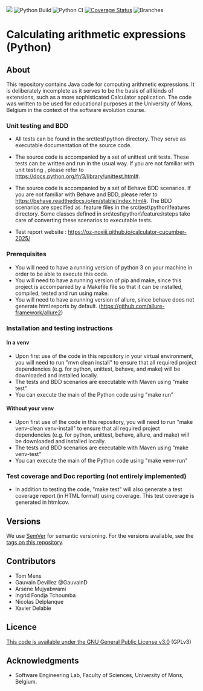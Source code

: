 <!---[![](https://img.shields.io/github/v/release/Oz-NoXIII/calculator-cucumber-2025?label=Latest%20Release)](https://github.com/Oz-NoXIII/calculator-cucumber/releases/latest)

Code quality: ![Maven Build](https://github.com/Oz-NoXIII/calculator-cucumber-2025/actions/workflows/codeql-python.yml/badge.svg)

Test coverage: ![Coverage](.github/badges/jacoco.svg)
![Branches](.github/badges/branches.svg)


# Calculating arithmetic expressions (before migration to python)

## About

This repository contains Java code for computing arithmetic expressions. It is deliberately incomplete as it serves to be the basis of all kinds of extensions, such as a more sophisticated Calculator application. The code was written to be used for educational purposes at the University of Mons, Belgium in the context of the software evolution course.


### Unit testing and BDD

*  All tests can be found in the src\test directory. They serve as executable documentation of the source code.
*  The source code is accompanied by a set of JUnit 5 unit tests. These tests can be written and run in the usual way. If you are not familiar with unit testing or JUnit 5, please refer to https://junit.org/junit5/.
*  The source code is accompanied by a set of Cucumber BDD scenarios, also running in Junit. If you are not familiar with Cucumber and BDD, please refer to https://cucumber.io/docs/cucumber/.
The BDD scenarios are specified as .feature files in the src\test\resources directory. Some classes defined in src\test take care of converting these scenarios to executable JUnit tests.

### Prerequisites

*  You will need to have a running version of Java 23 on your machine in order to be able to compile and execute this code, although it is also backward compatible with earlier versions of Java.
*  You will need to have a running version of Maven, since this project is accompanied by a pom.xml file so that it can be installed, compiled, tested and run using Maven.

### Installation and testing instructions

*  Upon first use of the code in this repository, you will need to run "mvn clean install" to ensure that all required project dependencies (e.g. for Java, JUnit, Cucumber, and Maven) will be downloaded and installed locally.
*  Assuming you have a sufficiently recent version of Maven installed (the required versions are specified as properties in the POM file), you can compile the source code using "mvn compile"
*  Once the code is compiled, you can execute the main class of the Java code using "mvn exec:java" 
*  The tests and BDD scenarios are executable with Maven using "mvn test"
*  Note that the tests are also executed when you do a "mvn install". It is possible to skip those tests by providing an extra parameter. For details of more advanced uses of Maven, please refer to its official documentation https://maven.apache.org/guides/.

### Test coverage and JavaDoc reporting

*  In addition to testing the code, "mvn test" will also generate a test coverage report (in HTML format) using JaCoCo. This test coverage is generated in target/site/jacoco.
*  When packaging the code using "mvn package" the JavaDoc code documentation will be generated and stored in target/site/apidocs.

## Built With

*  [Maven](https://maven.apache.org/) - an open source build automation and dependency management tool
*  [JUnit5](https://junit.org/junit5/) - a unit testing framework for Java
*  [Cucumber](https://cucumber.io/docs/cucumber/) - a tool for Behaviour-Driven Development
*  [JaCoCo](https://www.jacoco.org) - a code coverage library for Java
*  [JavaDoc](https://docs.oracle.com/en/java/javase/21/javadoc/javadoc.html) - a code documentation tool for Java

## Versions

We use [SemVer](http://semver.org/) for semantic versioning. For the versions available, see the [tags on this repository](https://github.com/University-of-Mons/calculator-cucumber-2025/tags). 

## Contributors

* Tom Mens
* Gauvain Devillez @GauvainD

## Licence


[This code is available under the GNU General Public License v3.0](https://choosealicense.com/licenses/gpl-3.0/) (GPLv3)

## Acknowledgments

* Software Engineering Lab, Faculty of Sciences, University of Mons, Belgium.
--->

[![](https://img.shields.io/github/v/release/Oz-NoXIII/calculator-cucumber-2025?label=Latest%20Release)](https://github.com/Oz-NoXIII/calculator-cucumber/releases/latest) ![Python Build](https://github.com/Oz-NoXIII/calculator-cucumber-2025/actions/workflows/codeql-python.yml/badge.svg) ![Python CI](https://github.com/Oz-NoXIII/calculator-cucumber-2025/actions/workflows/continuous_building_and_testing.yml/badge.svg?branch=master) [![Coverage Status](https://coveralls.io/repos/github/Oz-NoXIII/calculator-cucumber-2025/badge.svg?branch=v1.0.2)](https://coveralls.io/github/Oz-NoXIII/calculator-cucumber-2025?branch=v1.0.2) ![Branches](.github/badges/branches.svg)



# Calculating arithmetic expressions (Python)

## About

This repository contains Java code for computing arithmetic expressions. It is deliberately incomplete as it serves to be the basis of all kinds of extensions, such as a more sophisticated Calculator application. The code was written to be used for educational purposes at the University of Mons, Belgium in the context of the software evolution course.

### Unit testing and BDD

*  All tests can be found in the src\test\python directory. They serve as executable documentation of the source code.
*  The source code is accompanied by a set of unittest unit tests. These tests can be written and run in the usual way. If you are not familiar with unit testing , please refer to https://docs.python.org/fr/3/library/unittest.html#.
*  The source code is accompanied by a set of Behave BDD scenarios. If you are not familiar with Behave and BDD, please refer to https://behave.readthedocs.io/en/stable/index.html#.
The BDD scenarios are specified as .feature files in the src\test\python\features directory. Some classes defined in src\test\python\features\steps take care of converting these scenarios to executable tests.

* Test report website : https://oz-noxiii.github.io/calculator-cucumber-2025/

### Prerequisites

*  You will need to have a running version of python 3 on your machine in order to be able to execute this code.
*  You will need to have a running version of pip and make, since this project is accompanied by a Makefile file so that it can be installed, compiled, tested and run using make.
*  You will need to have a running version of allure, since behave does not generate html reports by default. (https://github.com/allure-framework/allure2)

### Installation and testing instructions

#### In a venv

* Upon first use of the code in this repository in your virtual environment, you will need to run "mvn clean install" to ensure that all required project dependencies (e.g. for python, unittest, behave, and make) will be downloaded and installed locally. 
* The tests and BDD scenarios are executable with Maven using "make test"
* You can execute the main of the Python code using "make run" 


#### Without your venv

*  Upon first use of the code in this repository, you will need to run "make venv-clean venv-install" to ensure that all required project dependencies (e.g. for python, unittest, behave, allure, and make) will be downloaded and installed locally.
*  The tests and BDD scenarios are executable with Maven using "make venv-test"
*  You can execute the main of the Python code using "make venv-run" 

### Test coverage and Doc reporting (not entirely implemented)

*  In addition to testing the code, "make test" will also generate a test coverage report (in HTML format) using coverage. This test coverage is generated in htmlcov.

## Versions

We use [SemVer](http://semver.org/) for semantic versioning. For the versions available, see the [tags on this repository](https://github.com/Oz-NoXIII/calculator-cucumber-2025/tags). 

## Contributors

* Tom Mens
* Gauvain Devillez @GauvainD
* Arsène Mujyabwami
* Ingrid Fondja Tchoumba
* Nicolas Delplanque
* Xavier Delabie

## Licence


[This code is available under the GNU General Public License v3.0](https://choosealicense.com/licenses/gpl-3.0/) (GPLv3)

## Acknowledgments

* Software Engineering Lab, Faculty of Sciences, University of Mons, Belgium.


